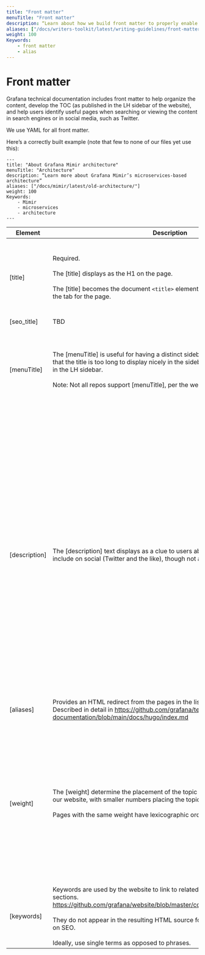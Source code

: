 ```yaml
---
title: "Front matter"
menuTitle: "Front matter"
description: “Learn about how we build front matter to properly enable the publication and search of our technical documentation”
aliases: ["/docs/writers-toolkit/latest/writing-guidelines/front-matter"]
weight: 100
Keywords:
    - front matter
    - alias
---
```


# Front matter

Grafana technical documentation includes front matter to help organize the content, develop the TOC (as published in the LH sidebar of the website), and help users identify useful pages when searching or viewing the content in search engines or in social media, such as Twitter.

We use YAML for all front matter.

Here’s a correctly built example (note that few to none of our files yet use this):

    ---
    title: "About Grafana Mimir architecture"
    menuTitle: "Architecture"
    description: “Learn more about Grafana Mimir’s microservices-based architecture”
    aliases: ["/docs/mimir/latest/old-architecture/"]
    weight: 100
    Keywords:
        - Mimir
        - microservices
        - architecture
    ---

| Element  | Description | Guideline  |
|---|---|---|
| [title] | Required. </br></br>The [title] displays as the H1 on the page. </br></br>The [title] becomes the document `<title>` element. Often browsers display this in the tab for the page.  | Does not need to precisely match the menuTitle. The title should be optimized for search engines. |
| [seo_title] | TBD | TBD |
| [menuTitle] | The [menuTitle] is useful for having a distinct sidebar entry perhaps in the case that the title is too long to display nicely in the sidebar as the title on the website in the LH sidebar.</br></br>Note: Not all repos support [menuTitle], per the website team. | Does not need to precisely match the title. The menuTitle does not need to be optimized for search engines. |
| [description] | The [description] text displays as a clue to users about what the page should include on social (Twitter and the like), though not as much by a search engine. | The number of characters vary by media, but use them wisely. </br></br>Provide enough information to guide users to the content by describing what content is provided using the link. Often, this doesn’t need to be original prose - you can often scan the first few paragraphs to pluck the appropriate terms/phrases into the description. </br></br>It won't cause harm if it's too long, it will simply truncate in the displayed media. |
| [aliases] | Provides an HTML redirect from the pages in the list to the current page. Described in detail in https://github.com/grafana/technical-documentation/blob/main/docs/hugo/index.md  |   |
| [weight] | The [weight] determine the placement of the topic within the left hand sidebar of our website, with smaller numbers placing the topic higher in the guide. </br></br>Pages with the same weight have lexicographic ordering. | We recommend that you use increments of `100` for index files and for all other content files, because doing so eliminates much of the need to re-order existing topics when new topics are added. </br></br>Weights are per web directory. |
| [keywords] | Keywords are used by the website to link to related pages in the “related content” sections. https://github.com/grafana/website/blob/master/config/_default/config.yaml#L85 </br></br>They do not appear in the resulting HTML source for the page and have no effect on SEO. </br></br>Ideally, use single terms as opposed to phrases. |   |
